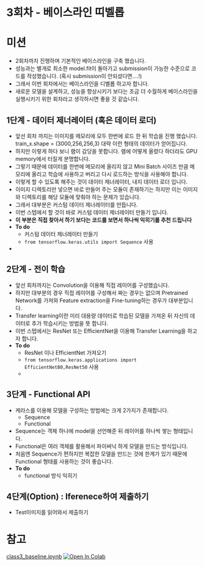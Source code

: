 # 3회차 - 베이스라인 띠벨롭 
# 미션 
- 2회차까지 진행하며 기본적인 베이스라인을 구축 했습니다. 
- 성능과는 별개로 최소한 model.fit이 돌아가고 submission이 가능한 수준으로 코드를 작성했습니다. (혹시 submission이 안되셨다면....!)
- 그래서 이번 회차에서는 베이스라인을 디벨롭 하고자 합니다. 
- 새로운 모델을 설계하고, 성능을 향상시키기 보다는 조금 더 수월하게 베이스라인을 실행시키기 위한 회차라고 생각하시면 좋을 것 같습니다. 




## 1단계 - 데이터 제너레이터 (혹은 데이터 로더)
- 앞선 회차 까지는 이미지를 메모리에 모두 한번에 로드 한 뒤 학습을 진행 했습니다. train_x.shape = (3000,256,256,3) 대략 이런 형태의 데이터가 얻어집니다. 
- 하지만 이렇게 하다 보니 램이 감당을 못합니다. 램에 어떻게 올렸다 하더라도 GPU memory에서 터질게 분명합니다. 
- 그렇기 때문에 데이터를 한번에 메모리에 올리지 않고 Mini Batch 사이즈 만큼 메모리에 올리고 학습에 사용하고 버리고 다시 로드하는 방식을 사용해야 합니다. 
- 이렇게 할 수 있도록 해주는 것이 데이터 제너레이터, 내지 데이터 로더 입니다. 
- 이미지 디렉토리만 넣으면 바로 만들어 주는 모듈이 존재하기는 하지만 이는 이미지와 디렉토리를 해당 모듈에 맞춰야 하는 문제가 있습니다. 
- 그래서 대부분은 커스텀 데이터 제너레이터를 만듭니다. 
- 이번 스텝에서 할 것이 바로 커스텀 데이터 제너레이터 만들기 입니다. 
- **이 부분은 직접 찾아서 하기 보다는 코드를 보면서 하나씩 익히기를 추천 드립니다**
- **To do** 
  - 커스텀 데이터 제너레이터 만들기 
  - `from tensorflow.keras.utils import Sequence` 사용 
- 
  
## 2단계 - 전이 학습 
- 앞선 회차까지는 Convolution을 이용해 직접 레이어를 구성했습니다. 
- 하지만 대부분의 경우 직접 레이어를 구성해서 짜는 경우는 없으며 Pretrained Network를 가져와 Feature extraction을 Fine-tuning하는 경우가 대부분입니다. 
- Transfer learning이란 미리 대용량 데이터로 학습된 모델을 가져온 뒤 자신의 데이터로 추가 학습시키는 방법을 뜻 합니다. 
- 이번 스텝에서는 ResNet 또는 EfficientNet을 이용해 Transfer Learning을 하고자 합니다. 
- **To do** 
  - ResNet 이나 EfficientNet 가져오기 
  - `from tensorflow.keras.applications import EfficientNetB0,ResNet50` 사용 
  - 

## 3단계 - Functional API 
- 케라스를 이용해 모델을 구성하는 방법에는 크게 2가지가 존재합니다. 
  - Sequence 
  - Functional
- Sequence는 객체 하나에 model을 선언해준 뒤 레이어를 하나씩 쌓는 형태입니다. 
- Functional은 여러 객체를 활용해서 파이써닉 하게 모델을 만드는 방식입니다. 
- 처음엔 Sequence가 편하지만 복잡한 모델을 만드는 것에 한계가 있기 때문에 Functional 형태를 사용하는 것이 좋습니다. 
- **To do**
  - functional 방식 익히기  


## 4단계(Option) : Iferenece하여 제출하기 
- Test이미지를 읽어와서 제출하기 

# 참고 
[class3_baseline.ipynb](Baseline/class3_Baseline.ipynb) [![Open In Colab](https://colab.research.google.com/assets/colab-badge.svg)](https://colab.research.google.com/github/crimama/DL_competition_study/blob/main/Baseline/class3_Baseline.ipynb)
